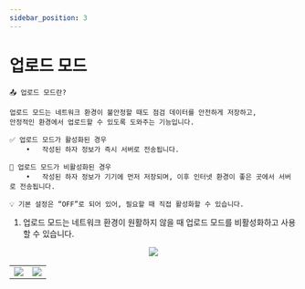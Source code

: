 ```yaml
---
sidebar_position: 3
---
```


# 업로드 모드 
    
    📤 업로드 모드란?

    업로드 모드는 네트워크 환경이 불안정할 때도 점검 데이터를 안전하게 저장하고, 
    안정적인 환경에서 업로드할 수 있도록 도와주는 기능입니다.

    ✅ 업로드 모드가 활성화된 경우
	    •	작성된 하자 정보가 즉시 서버로 전송됩니다.

    🚫 업로드 모드가 비활성화된 경우
	    •	작성된 하자 정보가 기기에 먼저 저장되며, 이후 인터넷 환경이 좋은 곳에서 서버로 전송됩니다.

    💡 기본 설정은 “OFF”로 되어 있어, 필요할 때 직접 활성화할 수 있습니다.



1. 업로드 모드는 네트워크 환경이 원활하지 않을 때 업로드 모드를 비활성화하고 사용할 수 있습니다.


<p align='center'>
    <img
    src={require('./img/guide.png').default}
    className='docsImage'
    />
</p>


<table>
    <tr>
        <td>
            <img
                src={require('./img/uploadmode_off.png').default}
                className='docsImage'
                />
        </td>
    <td>
            <img
            src={require('./img/uploadmode_on.png').default}
            className='docsImage'
            />
        </td>
    </tr>
</table>